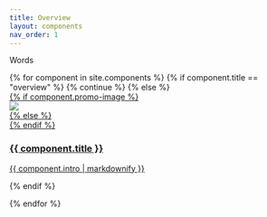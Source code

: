 ```yaml
---
title: Overview
layout: components
nav_order: 1
---
```


Words

<div>
 <div class="category-tiles">
  {% for component in site.components %}
   {% if component.title == "overview" %}
     {% continue %}
   {% else %}
   <div>
     <a href="{{site.baseurl}}{{ component.url }}">
       {% if component.promo-image %}
         <div class="category-tiles-thumb"><img src="{{site.url}}assets/images/{{page.promo-image}}"></div>
       {% else %}
        <div class="category-tiles-thumb"></div>
      {% endif %}
       <h3>{{ component.title }}</h3>
       <p>{{ component.intro | markdownify }}</p>
     </a>
   </div>
  {% endif %}
  
  {% endfor %}  
 </div>
</div>

